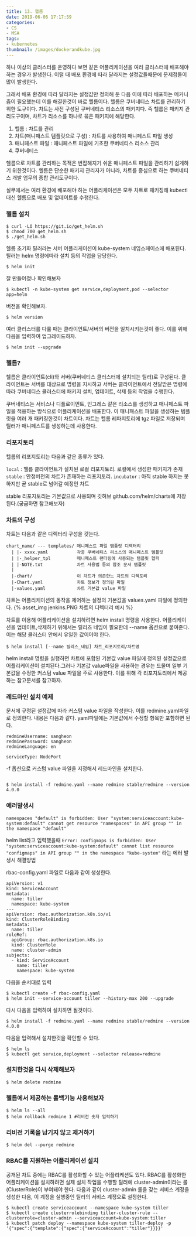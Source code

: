 ```yaml
---
title: 13. 헬름
date: 2019-06-06 17:17:59
categories:
- CS
- MSA
tags:
- kubernetes
thumbnail: /images/dockerandkube.jpg
---
```


하나 이상의 클러스터를 운영하다 보면 같은 어플리케이션을 여러 클러스터에 배포해야 하는 경우가 발생한다.
이럴 때 배포 환경에 따라 달라지는 설정값들때문에 문제점들이 많이 발생한다.

그래서 배포 환경에 따라 달라지는 설정값만 정의해 둔 다음 이에 따라 배포하는 메커니즘이 필요했는데 이를 해결한것이 바로 헬름이다.
헬름은 쿠버네티스 차트를 관리하기 위한 도구이다. 차트는 사전 구성된 쿠버네티스 리소스의 패키지다. 즉 헬름은 패키지 관리도구이며, 차트가 리소스를 하나로 묶은 패키지에 해당한다.

1. 헬름 : 차트를 관리
2. 차트(매니패스트 템플릿으로 구성) : 차트를 사용하여 매니페스트 파일 생성
3. 매니페스트 파일 : 매니페스트 파일에 기초한 쿠버네티스 리소스 관리
4. 쿠버네티스

헬름으로 차트를 관리하는 목적은 번잡해지기 쉬운 매니페스트 파일을 관리하기 쉽게하기 위한것이다. 헬름은 단순한 패키지 관리자가 아니라, 차트를 중심으로 하는 쿠버네티스 개발 업무의 종합 관리도구이다.

실무에서는 여러 환경에 배포해야 하는 어플리케이션은 모두 차트로 패키징해 kubectl 대신 헬름으로 배포 및 없데이트를 수행한다.

### 헬름 설치
```
$ curl -LO https://git.io/get_helm.sh
$ chmod 700 get_helm.sh
$ ./get_helm.sh
```

헬름 초기화
틸러라는 서버 어플리케이션이 kube-system 네임스페이스에 배포된다. 틸러는 helm 명령에따라 설치 등의 작업을 담당한다.

```
$ helm init
```
잘 만들어졌나 확인해보자
```
$ kubectl -n kube-system get service,deployment,pod --selector app=helm
```
버전을 확인해보자.
```
$ helm version
```
여러 클러스터를 다룰 때는 클라이언트/서버의 버전을 일치시키는것이 좋다. 이를 위해 다음을 입력하여 업그레이드하자.
```
$ helm init --upgrade
```

### 헬름?
헬름은 클라이언트(cli)와 서버(쿠버네티스 클러스터에 설치되는 틸러)로 구성된다. 클라이언트는 서버를 대상으로 명령을 지시하고 서버는 클라이언트에서 전달받은 명령에 따라 쿠버네티스 클러스터에 패키지 설치, 업데이트, 삭제 등의 작업을 수행한다.

쿠버네티스는 서비스나 디플로이먼트, 인그레스 같은 리소스를 생성하고 매니페스트 파일을 적용하는 방식으로 어플리케이션을 배포한다. 이 매니패스트 파일을 생성하는 템플릿을 여러 개 패키징한것이 차트이다. 차트는 헬름 레파지토리에 tgz 파일로 저장되며 틸러가 매니페스트를 생성하는데 사용한다.

### 리포지토리
헬름의 리포지토리는 다음과 같은 종류가 있다.

`local` : 헬름 클라이언트가 설치된 로컬 리포지토리. 로컬에서 생성한 패키지가 존재
`stable` : 안정버전의 차트가 존재하는 리포지토리.
`incubator` : 아직 stable 하지는 못하지만 곧 stable로 넘어갈 예정인 차트

stable 리포지토리는 기본값으로 사용되며 깃허브 github.com/helm/charts에 저장된다.(궁금하면 참고해보자)

### 차트의 구성
차트는 다음과 같은 디렉터리 구성을 갖는다.
```
chart_name/ --- templates/ 매니페스트 파일 템플릿 디렉터리
  | |- xxxx.yaml           각종 쿠버네티스 리소스의 매니페스트 템플릿
  | |-_helper_tpl          매니페스트 랜더링에 사용되는 템플릿 헬퍼
  | |-NOTE.txt             차트 사용법 등의 참조 문서 템플릿
  |
  |-chart/                 이 차트가 의존한느 차트의 디렉토리
  |-Chart.yaml             차트 정보가 정의된 파일
  |-values.yaml            차트 기본값 value 파일

```
차트는 어플리케이션의 동작을 제어하는 설정의 기본값을 values.yaml 파일에 정의한다.
{% asset_img jenkins.PNG 차트의 디렉터리 예시 %}



차트를 이용해 어플리케이션을 설치하려면 helm install 명령을 사용한다. 어플리케이션을 업데이트,삭제하기 위해서는 릴리즈 네임이 필요한데 --name 옵션으로 붙여준다. 이는 해당 클러스터 안에서 유일한 값이어야 한다.

```
$ helm install [--name 릴리스_네임] 차트_리포지토리/차트명
```

helm install 명령을 실행하면 차트에 포함된 기본값 value 파일에 정의된 설정값으로 어플리케이션이 설치된다.그러나 기본값 value파일을 사용하는 경우는 드물며 일부 기본값을 수정한 커스텀 value 파일을 주로 사용한다. 이를 위해 각 리포지토리에서 제공하는 참고문서를 참고하자.

### 레드마인 설치 예제
문서에 규정된 설정값에 따라 커스텀 value 파일을 작성한다. 이를 redmine.yaml파일로 정의한다. 내용은 다음과 같다.
yaml파일에는 기본값에서 수정할 항목만 포함하면 된다.
```
redmineUsername: sangheon
redminePassword: sangheon
redmineLanguage: en

serviceType: NodePort
```

-f 옵션으로 커스텀 value 파일을 지정해서 레드마인을 설치한다.
```

$ helm install -f redmine.yaml --name redmine stable/redmine --version 4.0.0
```

### 에러발생시

`namespaces "default" is forbidden: User "system:serviceaccount:kube-system:default" cannot get resource "namespaces" in API group "" in the namespace "default"`

helm list라고 입력했을때
`Error: configmaps is forbidden: User "system:serviceaccount:kube-system:default" cannot list resource "configmaps" in API group "" in the namespace "kube-system"` 라는 에러 발생시 해결방법

rbac-config.yaml 파일로 다음과 같이 생성한다.
```
apiVersion: v1
kind: ServiceAccount
metadata:
  name: tiller
  namespace: kube-system
---
apiVersion: rbac.authorization.k8s.io/v1
kind: ClusterRoleBinding
metadata:
  name: tiller
roleRef:
  apiGroup: rbac.authorization.k8s.io
  kind: ClusterRole
  name: cluster-admin
subjects:
  - kind: ServiceAccount
    name: tiller
    namespace: kube-system
```
다음을 순서대로 입력
```
$ kubectl create -f rbac-config.yaml
$ helm init --service-account tiller --history-max 200 --upgrade
```

다시 다음을 입력하여 설치하면 될것이다.
```
$ helm install -f redmine.yaml --name redmine stable/redmine --version 4.0.0
```
다음을 입력해서 설치한것을 확인할 수 있다.

```
$ helm ls
$ kubectl get service,deployment --selector release=redmine
```

### 설치한것을 다시 삭제해보자
```
$ helm delete redmine
```

### 헬름에서 제공하는 롤백기능 사용해보자
```
$ helm ls --all
$ helm rollback redmine 1 #리비전 숫자 입력하기
```

### 리비전 기록을 남기지 않고 제거하기
```
$ helm del --purge redmine
```

### RBAC를 지원하는 어플리케이션 설치
공개된 차트 중에는 RBAC를 활성화할 수 있는 어플리케션도 있다. RBAC를 활성화한 어플리케이션을 설치하려면 실제 설치 작업을 수행할 틸러에 cluster-admin이라는 롤(ClusterRole)이 부여돼야 한다. 다음과 같이 cluster-admin 롤을 갖는 서비스 계정을 생성한 다음, 이 계정을 실행중인 틸러의 서비스 계정으로 설정한다.

```
$ kubectl create serviceaccount --namespace kube-system tiller
$ kubectl create clusterrolebinding tiller-cluster-rule --clusterrole=cluster-admin --serviceaccount=kube-system:tiller
$ kubectl patch deploy --namespace kube-system tiller-deploy -p '{"spec":{"template":{"spec":{"serviceAccount":"tiller"}}}}'
```
